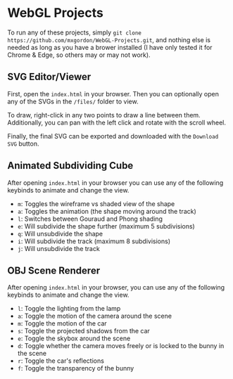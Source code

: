 # WebGL Projects

To run any of these projects, simply `git clone https://github.com/mxgordon/WebGL-Projects.git`, and nothing else is needed as long as you have a brower installed (I have only tested it for Chrome & Edge, so others may or may not work).

## SVG Editor/Viewer

First, open the `index.html` in your browser. Then you can optionally open any of the SVGs in the `/files/` folder to view. 

To draw, right-click in any two points to draw a line between them. Additionally, you can pan with the left click and rotate with the scroll wheel.

Finally, the final SVG can be exported and downloaded with the `Download SVG` button.

## Animated Subdividing Cube

After opening `index.html` in your browser you can use any of the following keybinds to animate and change the view.

 - `m`: Toggles the wireframe vs shaded view of the shape
 - `a`: Toggles the animation (the shape moving around the track)
 - `l`: Switches between Gouraud and Phong shading
 - `e`: Will subdivide the shape further (maximum 5 subdivisions)
 - `q`: Will unsubdivide the shape
 - `i`: Will subdivide the track (maximum 8 subdivisions)
 - `j`: Will unsubdivide the track

## OBJ Scene Renderer

After opening `index.html` in your browser, you can use any of the following keybinds to animate and change the view.

 - `l`: Toggle the lighting from the lamp
 - `a`: Toggle the motion of the camera around the scene
 - `m`: Toggle the motion of the car
 - `s`: Toggle the projected shadows from the car
 - `e`: Toggle the skybox around the scene
 - `d`: Toggle whether the camera moves freely or is locked to the bunny in the scene
 - `r`: Toggle the car's reflections
 - `f`: Toggle the transparency of the bunny